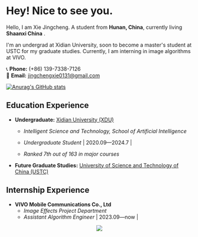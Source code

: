 

# Hey! Nice to see you.

Hello, I am Xie Jingcheng. A student from **Hunan, China**, currently living **Shaanxi China** .

I'm an undergrad at Xidian University, soon to become a master's student at USTC for my graduate studies. Currently, I am interning in image algorithms at VIVO.

📞 **Phone:** (+86) 139-7338-7126  
📧 **Email:** jingchengxie0131@gmail.com

[![Anurag's GitHub stats](https://github-readme-stats.vercel.app/api?username=xiejingcheng&theme=THEME_NAME&?count_private=true?theme=THEME_NAME)](https://github.com/anuraghazra/github-readme-stats)

## Education Experience

- **Undergraduate:** [Xidian University (XDU)](https://www.xidian.edu.cn/)

  - *Intelligent Science and Technology, School of Artificial Intelligence*  

  - *Undergraduate Student* | 2020.09—2024.7 |
  - *Ranked 7th out of 163 in major courses*

- **Future Graduate Studies:** [University of Science and Technology of China (USTC)](http://www.ustc.edu.cn/)

## Internship Experience

- **VIVO Mobile Communications Co., Ltd**
  - *Image Effects Project Department*
  - *Assistant Algorithm Engineer* | 2023.09—now |





<div align="center"> <img src="https://github-readme-stats.vercel.app/api/top-langs/?username=xiejingcheng&hide_title=true&hide_border=true&layout=compact&langs_count=6&text_color=000&icon_color=fff&bg_color=0,52fa5a,4dfcff,c64dff&theme=graywhite" /> </div>



